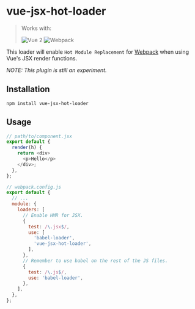 # vue-jsx-hot-loader

> Works with:
>
> ![Vue 2](https://img.shields.io/badge/vue-%5E2.0-green.svg)
> ![Webpack](https://img.shields.io/badge/webpack-%5E2.0-green.svg)

This loader will enable `Hot Module Replacement` for [Webpack](http://webpack.js.org/) when using Vue's JSX render functions.

*NOTE: This plugin is still an experiment.*

## Installation

`npm install vue-jsx-hot-loader`

## Usage

```js
// path/to/component.jsx
export default {
  render(h) {
    return <div>
      <p>Hello</p>
    </div>;
  },
};
```

```js
// webpack.config.js
export default {
  // ...
  module: {
    loaders: [
      // Enable HMR for JSX.
      {
        test: /\.jsx$/,
        use: [
          'babel-loader',
          'vue-jsx-hot-loader',
        ],
      },
      // Remember to use babel on the rest of the JS files.
      {
        test: /\.js$/,
        use: 'babel-loader',
      },
    ],
  },
};
```
